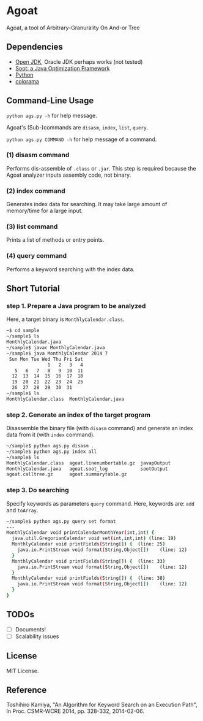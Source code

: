 Agoat
======

Agoat, a tool of Arbitrary-Granurality On And-or Tree

## Dependencies

* [Open JDK](http://openjdk.java.net/), Oracle JDK perhaps works (not tested)
* [Soot: a Java Optimization Framework](http://www.sable.mcgill.ca/soot/)
* [Python](https://www.python.org/)
* [colorama](https://pypi.python.org/pypi/colorama)

## Command-Line Usage

`python ags.py -h` for help message.

Agoat's (Sub-)commands are `disasm`, `index`, `list`, `query`.

`python ags.py COMMAND -h` for help message of a command.

### (1) disasm command

Performs dis-assemble of `.class` or `.jar`.
This step is required because the Agoat analyzer inputs assembly code, not binary.

### (2) index command

Generates index data for searching.
It may take large amount of memory/time for a large input.

### (3) list command

Prints a list of methods or entry points.

### (4) query command

Performs a keyword searching with the index data.

## Short Tutorial

### step 1. Prepare a Java program to be analyzed

Here, a target binary is `MonthlyCalendar.class`.

```bash
~$ cd sample
~/sample$ ls
MonthlyCalendar.java
~/sample$ javac MonthlyCalendar.java
~/sample$ java MonthlyCalendar 2014 7
 Sun Mon Tue Wed Thu Fri Sat
               1   2   3   4
   5   6   7   8   9  10  11
  12  13  14  15  16  17  18
  19  20  21  22  23  24  25
  26  27  28  29  30  31  
~/sample$ ls
MonthlyCalendar.class  MonthlyCalendar.java
```

### step 2. Generate an index of the target program

Disassemble the binary file (with `disasm` command)
and generate an index data from it (with `index` command).

```bash
~/sample$ python ags.py disasm .
~/sample$ python ags.py index all
~/sample$ ls
MonthlyCalendar.class  agoat.linenumbertable.gz  javapOutput
MonthlyCalendar.java   agoat.soot_log            sootOutput
agoat.calltree.gz      agoat.summarytable.gz
```

### step 3. Do searching

Specify keywords as parameters `query` command.
Here, keywords are: `add` and `toArray`.

```bash
~/sample$ python ags.py query set format
---
MonthlyCalendar void printCalendarMonthYear(int,int) {
  java.util.GregorianCalendar void set(int,int,int)	(line: 19)
  MonthlyCalendar void printFields(String[]) {	(line: 25)
    java.io.PrintStream void format(String,Object[])	(line: 12)
  }
  MonthlyCalendar void printFields(String[]) {	(line: 33)
    java.io.PrintStream void format(String,Object[])	(line: 12)
  }
  MonthlyCalendar void printFields(String[]) {	(line: 38)
    java.io.PrintStream void format(String,Object[])	(line: 12)
  }
}
```

## TODOs

- [ ] Documents!
- [ ] Scalability issues

## License

MIT License.

## Reference

Toshihiro Kamiya, "An Algorithm for Keyword Search on an Execution Path", In Proc. CSMR-WCRE 2014, pp. 328-332, 2014-02-06.
